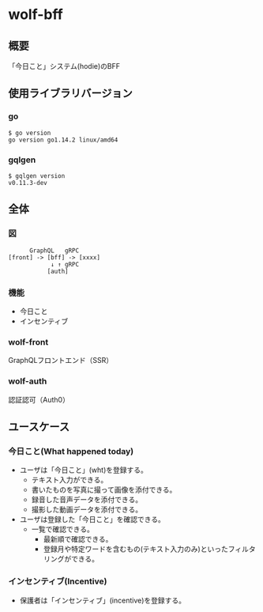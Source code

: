 # wolf-bff
## 概要
「今日こと」システム(hodie)のBFF

## 使用ライブラリバージョン
### go
```
$ go version
go version go1.14.2 linux/amd64
```

### gqlgen
```
$ gqlgen version
v0.11.3-dev
```

## 全体
### 図
```
      GraphQL   gRPC
[front] -> [bff] -> [xxxx]
            ↓ ↑ gRPC
           [auth]
```

### 機能
- 今日こと
- インセンティブ

### wolf-front
GraphQLフロントエンド（SSR）

### wolf-auth
認証認可（Auth0）

## ユースケース
### 今日こと(What happened today)
- ユーザは「今日こと」(wht)を登録する。
  - テキスト入力ができる。
  - 書いたものを写真に撮って画像を添付できる。
  - 録音した音声データを添付できる。
  - 撮影した動画データを添付できる。
- ユーザは登録した「今日こと」を確認できる。
  - 一覧で確認できる。
    - 最新順で確認できる。
    - 登録月や特定ワードを含むもの(テキスト入力のみ)といったフィルタリングができる。

### インセンティブ(Incentive)
- 保護者は「インセンティブ」(incentive)を登録する。
